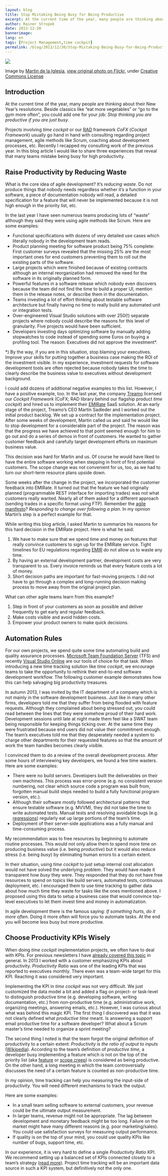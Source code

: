 ```yaml
---
layout: blog
title: Stop Mistaking Being Busy for Being Productive
excerpt: At the current time of the year, many people are thinking about their New Year’s resolutions. Beside classics like “eat more vegetables” or “go to the gym more often”, you could add one for your job -  Stop thinking you are productive if you are just busy.
author: Rainer Stropek
date: 2013-12-30
bannerimage: 
lang: en
tags: [Project Management,time cockpit]
permalink: /blog/2013/12/30/Stop-Mistaking-Being-Busy-for-Being-Productive
---
```


<p>
  <img src="{{site.baseurl}}/content/images/blog/2013/12/HamsterWheel.jpg" />
</p><p>Image by <a href="http://www.flickr.com/photos/31199363@N02/" target="_blank">Martin de la Iglesia</a>, <a href="http://flic.kr/p/6Rkaen" target="_blank">view original photo on Flickr</a>, under <a href="http://creativecommons.org/licenses/by/2.0/deed.de" target="_blank">Creative Commons License</a></p><h2>Introduction</h2><p>At the current time of the year, many people are thinking about their New Year’s resolutions. Beside classics like “eat more vegetables” or “go to the gym more often”, you could add one for your job: <em>Stop thinking you are productive if you are just busy</em>.</p><p>Projects involving <em>time cockpit</em> or our <a href="http://en.wikipedia.org/wiki/Rapid_application_development" target="_blank">RAD</a> framework <em>CoFX</em> (<em>Cockpit Framework</em>) usually go hand in hand with consulting regarding project management, agile methods like Scrum, coaching about development processes, etc. Recently I recapped my consulting work of the previous year. In this blog article I would like to share three experiences that reveal that many teams mistake being busy for high productivity.</p><h2>Raise Productivity by Reducing Waste</h2><p>What is the core idea of agile development? It’s <em>reducing waste</em>. Do not produce things that nobody needs regardless whether it’s a function in your software, a piece of documentation nobody will read, a detailed specification for a feature that will never be implemented because it is not high enough in the priority list, etc.</p><p>In the last year I have seen numerous teams producing lots of “waste” although they said they were using agile methods like Scrum. Here are some examples:</p><ul>
  <li>Functional specifications with dozens of very detailed use cases which literally nobody in the development team reads.</li>
  <li>Product planning meeting for software product being 75% complete: First customer surveys revealed that the missing 25% are the most important ones for end customers preventing them to roll out the existing parts of the software.</li>
  <li>Large projects which were finished because of existing contracts although an internal reorganization had removed the need for the software in its originally planned form.</li>
  <li>Powerful features in a software release which nobody even discovers because the team did not find the time to build a proper UI, mention them in the release notes, or describe them in the documentation.</li>
  <li>Teams investing a lot of effort thinking about testable software architecture but finally having no time to really build any automated unit or integration tests.</li>
  <li>Over-engineered Visual Studio solutions with over 250(!) separate projects where nobody could describe the reasons for this level of granularity. Five projects would have been sufficient.</li>
  <li>Developers investing days optimizing software by manually adding stopwatches to code instead of spending some Euros on buying a profiling tool. The reason: Executives did not approve the investment*.</li>
</ul><p>*) By the way, if you are in this situation, stop blaming your executives. Improve your skills for putting together a business case making the ROI of the investment visible. In my experience, investment requests for software development tools are often rejected because nobody takes the time to clearly describe the business value to executives without development background.</p><p>I could add dozens of additional negative examples to this list. However, I have a positive example, too. In the last year, the company <a href="http://www.treamo.com/" target="_blank">Treamo</a> licensed our <em>Cockpit Framework</em> (CoFX; RAD library behind our flagship product <em>time cockpit</em>) and hired us to implement their <a href="http://www.emir-ate.com/en.html" target="_blank">EMIRate</a> SaaS solution. At an early stage of the project, Treamo’s CEO Martin Sadleder and I worked out the initial product backlog. We set up a contract for the implementation project. After some weeks of development, Martin called us and said he would like to stop development for a considerable part of the project. The reason was that the progress we have achieved to that point seemed enough for him to go out and do a series of demos in front of customers. He wanted to gather customer feedback and carefully target development efforts on maximum business value.</p><p>This decision was hard for Martin and us. Of course he would have liked to have the entire software working when stepping in front of first potential customers. The scope change was not convenient for us, too, as we had to turn our short-term resource plans upside down.</p><p>Some weeks after the change in the project, we incorporated the customer feedback into EMIRate. It turned out that the feature we had originally planned (programmable REST interface for importing trades) was not what customers really wanted. Nearly all of them asked for a different approach (sending trades in a specific format using FTP). Remember the <a href="http://agilemanifesto.org/" target="_blank">agile manifesto</a>? <em>Responding to change over following a plan</em>. In my opinion Martin’s step is a perfect example for that.</p><p>While writing this blog article, I asked Martin to summarize his reasons for this hard decision in the EMIRate project. Here is what he said:</p><ol>
  <li>We have to make sure that we spend time and money on features that really convince customers to sign up for the EMIRate service. Tight timelines for EU regulations regarding <a href="http://www.esma.europa.eu/page/European-Market-Infrastructure-Regulation-EMIR">EMIR</a> do not allow us to waste any time.</li>
  <li>By having an external development partner, development costs are very transparent to us. Every invoice reminds us that every feature costs a lot of money.</li>
  <li>Short decision paths are important for fast-moving projects. I did not have to go through a complex and long-running decision making process to move away from the original project plan.</li>
</ol><p class="showcase">What can other agile teams learn from this example?</p><ol>
  <li>Step in front of your customers as soon as possible and deliver frequently to get early and regular feedback.</li>
  <li>Make costs visible and avoid hidden costs.</li>
  <li>Empower your product owners to make quick decisions.</li>
</ol><h2>Automation Rules</h2><p>For our own projects, we spend quite some time automating build and quality assurance processes. <a href="http://msdn.microsoft.com/en-us/vstudio/ff637362.aspx" target="_blank">Microsoft Team Foundation Server</a> (TFS) and recently <a href="http://www.visualstudio.com/products/visual-studio-online-overview-vs" target="_blank">Visual Studio Online</a> are our tools of choice for that task. When introducing a new time tracking solution like <em>time cockpit</em>, we encourage teams to take the opportunity to rethink their end-to-end software development workflow. The following customer example demonstrates how this can help salvaging big productivity treasures.</p><p>In autumn 2013, I was invited by the IT department of a company which is not mainly in the software development business. Just like in many other firms, developers told me that they suffer from being flooded with feature requests. Although they complained about being stressed out, you could read between the lines that they were somehow proud of their hard work. Development sessions until late at night made them feel like a SWAT team being responsible for keeping things ticking over. At the same time they were frustrated because end users did not value their commitment enough. The team’s executives told me that they desperately needed a system to charge other departments for their requested features so that the amount of work the team handles becomes clearly visible.</p><p>I convinced them to do a review of the overall development process. After some hours of interviewing key developers, we found a few time wasters. Here are some examples:</p><ul>
  <li>There were no build servers. Developers built the deliverables on their own machines. This process was error-prone (e.g. no consistent version numbering, not clear which source code a program was built from, forgotten manual build steps needed to build a fully functional program version, etc.).</li>
  <li>Although their software mostly followed architectural patterns that ensure testable software (e.g. MVVM), they did not take the time to write automated tests. Manual tests and resolving avoidable bugs (e.g. <a href="http://en.wikipedia.org/wiki/Software_regression" target="_blank">regressions</a>) regularly eat up large portions of the team’s time.</li>
  <li>Deployment of their server-side applications was a fully manual and time-consuming process.</li>
</ul><p>My recommendation was to free resources by beginning to automate routine processes. This would not only allow them to spend more time on producing business value (i.e. being <em>productive</em>) but it would also reduce stress (i.e. being <em>busy</em>) by eliminating human errors to a certain extent.</p><p>In their situation, using <em>time cockpit</em> to just setup internal cost allocation would not have solved the underlying problem. They would have made it transparent how <em>busy</em> they were. They responded that they do not have free resources to spend on topics like build servers, automated tests, continuous deployment, etc. I encouraged them to use time tracking to gather data about how much time they waste for tasks like the ones mentioned above. I proposed using this data to setup a business case that would convince top-level executives to let them invest time and money in automatization.</p><p class="showcase">In agile development there is the famous saying: <em>If something hurts, do it more often.</em> Doing it more often will force you to automate tasks. At the end you will become less busy but more productive.</p><h2>Choose Productivity KPIs Wisely</h2><p>When doing <em>time cockpit</em> implementation projects, we often have to deal with KPIs. For previous newsletters I have <a href="http://www.timecockpit.com/blog/2013/09/30/How-Healthy-is-Your-Business-Part-2" target="_blank">already covered this topic</a> in general. In 2013 I worked with a customer emphasizing KPIs about productivity. <em>Productivity Ratio</em> was one of the leading KPIs that was reported to executives monthly. There even was a team-wide target for this KPI. Reaching it was considered very important.</p><p>Implementing the KPI in <em>time cockpit</em> was not very difficult. We just customized the data model a bit and added a flag on project- or task-level to distinguish productive time (e.g. developing software, writing documentation, etc.) from non-productive time (e.g. administrative work, organizing meetings, answering emails, etc.). However, I was curious about what was behind this magic KPI. The first thing I discovered was that it was not clearly defined what <em>productive time</em> meant. Is answering a support email productive time for a software developer? What about a Scrum master’s time needed to organize a sprint meeting?</p><p>The second thing I noted is that the team forgot the original definition of productivity to a certain extent: <em>Productivity is the ratio of output to inputs</em> (<a href="http://en.wikipedia.org/wiki/Productivity" target="_blank">Wikipedia</a>). According to the team’s definition of <em>productive time</em>, a developer busy implementing a feature which is not on the top of the priority list (aka <a href="http://en.wikipedia.org/wiki/Feature_creep" target="_blank">feature</a> or <a href="http://en.wikipedia.org/wiki/Scope_creep" target="_blank">scope creep</a>) is considered as being productive. On the other hand, a long meeting in which the team controversially discusses the need of a certain feature is counted as non-productive time.</p><p class="showcase">In my opinion, time tracking can help you measuring the input-side of productivity. You will need different mechanisms to track the output.</p><p>Here are some examples:</p><ul>
  <li>In a small team selling software to external customers, your revenue could be the ultimate output measurement.</li>
  <li>In larger teams, revenue might not be appropriate. The lag between development and monetary feedback might be too long. Failure on the market might have many different reasons (e.g. poor marketing/sales). You could use satisfaction surveys for measuring output performance.</li>
  <li>If quality is on the top of your mind, you could use quality KPIs like number of bugs, support time, etc.</li>
</ul><p>In our experience, it is very hard to define a single <em>Productivity Ratio</em> KPI. We recommend setting up a balanced set of KPIs connected closely to a team’s strategy (<a href="http://www.timecockpit.com/blog/2013/09/30/How-Healthy-is-Your-Business-Part-1" target="_blank">read more</a>). Project time tracking will be an important data source in such a KPI system, but definitively not the only one.</p>
